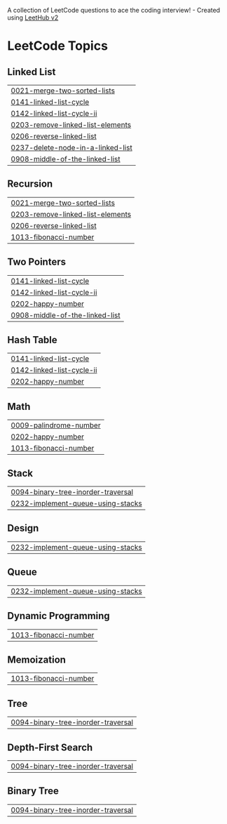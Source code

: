 A collection of LeetCode questions to ace the coding interview! - Created using [LeetHub v2](https://github.com/arunbhardwaj/LeetHub-2.0)
<!---LeetCode Topics Start-->
# LeetCode Topics
## Linked List
|  |
| ------- |
| [0021-merge-two-sorted-lists](https://github.com/Palakmeena/Leetcode/tree/master/0021-merge-two-sorted-lists) |
| [0141-linked-list-cycle](https://github.com/Palakmeena/Leetcode/tree/master/0141-linked-list-cycle) |
| [0142-linked-list-cycle-ii](https://github.com/Palakmeena/Leetcode/tree/master/0142-linked-list-cycle-ii) |
| [0203-remove-linked-list-elements](https://github.com/Palakmeena/Leetcode/tree/master/0203-remove-linked-list-elements) |
| [0206-reverse-linked-list](https://github.com/Palakmeena/Leetcode/tree/master/0206-reverse-linked-list) |
| [0237-delete-node-in-a-linked-list](https://github.com/Palakmeena/Leetcode/tree/master/0237-delete-node-in-a-linked-list) |
| [0908-middle-of-the-linked-list](https://github.com/Palakmeena/Leetcode/tree/master/0908-middle-of-the-linked-list) |
## Recursion
|  |
| ------- |
| [0021-merge-two-sorted-lists](https://github.com/Palakmeena/Leetcode/tree/master/0021-merge-two-sorted-lists) |
| [0203-remove-linked-list-elements](https://github.com/Palakmeena/Leetcode/tree/master/0203-remove-linked-list-elements) |
| [0206-reverse-linked-list](https://github.com/Palakmeena/Leetcode/tree/master/0206-reverse-linked-list) |
| [1013-fibonacci-number](https://github.com/Palakmeena/Leetcode/tree/master/1013-fibonacci-number) |
## Two Pointers
|  |
| ------- |
| [0141-linked-list-cycle](https://github.com/Palakmeena/Leetcode/tree/master/0141-linked-list-cycle) |
| [0142-linked-list-cycle-ii](https://github.com/Palakmeena/Leetcode/tree/master/0142-linked-list-cycle-ii) |
| [0202-happy-number](https://github.com/Palakmeena/Leetcode/tree/master/0202-happy-number) |
| [0908-middle-of-the-linked-list](https://github.com/Palakmeena/Leetcode/tree/master/0908-middle-of-the-linked-list) |
## Hash Table
|  |
| ------- |
| [0141-linked-list-cycle](https://github.com/Palakmeena/Leetcode/tree/master/0141-linked-list-cycle) |
| [0142-linked-list-cycle-ii](https://github.com/Palakmeena/Leetcode/tree/master/0142-linked-list-cycle-ii) |
| [0202-happy-number](https://github.com/Palakmeena/Leetcode/tree/master/0202-happy-number) |
## Math
|  |
| ------- |
| [0009-palindrome-number](https://github.com/Palakmeena/Leetcode/tree/master/0009-palindrome-number) |
| [0202-happy-number](https://github.com/Palakmeena/Leetcode/tree/master/0202-happy-number) |
| [1013-fibonacci-number](https://github.com/Palakmeena/Leetcode/tree/master/1013-fibonacci-number) |
## Stack
|  |
| ------- |
| [0094-binary-tree-inorder-traversal](https://github.com/Palakmeena/Leetcode/tree/master/0094-binary-tree-inorder-traversal) |
| [0232-implement-queue-using-stacks](https://github.com/Palakmeena/Leetcode/tree/master/0232-implement-queue-using-stacks) |
## Design
|  |
| ------- |
| [0232-implement-queue-using-stacks](https://github.com/Palakmeena/Leetcode/tree/master/0232-implement-queue-using-stacks) |
## Queue
|  |
| ------- |
| [0232-implement-queue-using-stacks](https://github.com/Palakmeena/Leetcode/tree/master/0232-implement-queue-using-stacks) |
## Dynamic Programming
|  |
| ------- |
| [1013-fibonacci-number](https://github.com/Palakmeena/Leetcode/tree/master/1013-fibonacci-number) |
## Memoization
|  |
| ------- |
| [1013-fibonacci-number](https://github.com/Palakmeena/Leetcode/tree/master/1013-fibonacci-number) |
## Tree
|  |
| ------- |
| [0094-binary-tree-inorder-traversal](https://github.com/Palakmeena/Leetcode/tree/master/0094-binary-tree-inorder-traversal) |
## Depth-First Search
|  |
| ------- |
| [0094-binary-tree-inorder-traversal](https://github.com/Palakmeena/Leetcode/tree/master/0094-binary-tree-inorder-traversal) |
## Binary Tree
|  |
| ------- |
| [0094-binary-tree-inorder-traversal](https://github.com/Palakmeena/Leetcode/tree/master/0094-binary-tree-inorder-traversal) |
<!---LeetCode Topics End-->